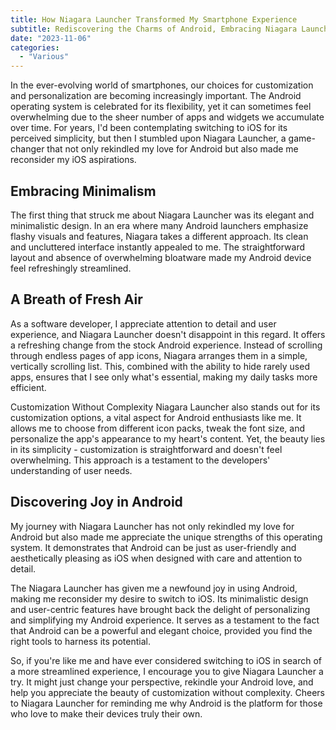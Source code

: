 ```yaml
---
title: How Niagara Launcher Transformed My Smartphone Experience
subtitle: Rediscovering the Charms of Android, Embracing Niagara Launcher's Minimalistic and Elegant Design
date: "2023-11-06"
categories:
  - "Various"
---
```


<script lang="ts">
  import ImagePost from "$lib/components/ImagePost.svelte"

  const imagesPath = "blog/niagara_launcher"
</script>

In the ever-evolving world of smartphones, our choices for customization and personalization are becoming increasingly important. The Android operating system is celebrated for its flexibility, yet it can sometimes feel overwhelming due to the sheer number of apps and widgets we accumulate over time. For years, I'd been contemplating switching to iOS for its perceived simplicity, but then I stumbled upon Niagara Launcher, a game-changer that not only rekindled my love for Android but also made me reconsider my iOS aspirations.

<ImagePost file="{imagesPath}/niagara_launcher_home.jpeg" alt="alt" caption="My brand new clean and minimal home" />

## Embracing Minimalism

The first thing that struck me about Niagara Launcher was its elegant and minimalistic design. In an era where many Android launchers emphasize flashy visuals and features, Niagara takes a different approach. Its clean and uncluttered interface instantly appealed to me. The straightforward layout and absence of overwhelming bloatware made my Android device feel refreshingly streamlined.

## A Breath of Fresh Air

As a software developer, I appreciate attention to detail and user experience, and Niagara Launcher doesn't disappoint in this regard. It offers a refreshing change from the stock Android experience. Instead of scrolling through endless pages of app icons, Niagara arranges them in a simple, vertically scrolling list. This, combined with the ability to hide rarely used apps, ensures that I see only what's essential, making my daily tasks more efficient.

Customization Without Complexity
Niagara Launcher also stands out for its customization options, a vital aspect for Android enthusiasts like me. It allows me to choose from different icon packs, tweak the font size, and personalize the app's appearance to my heart's content. Yet, the beauty lies in its simplicity - customization is straightforward and doesn't feel overwhelming. This approach is a testament to the developers' understanding of user needs.

## Discovering Joy in Android

My journey with Niagara Launcher has not only rekindled my love for Android but also made me appreciate the unique strengths of this operating system. It demonstrates that Android can be just as user-friendly and aesthetically pleasing as iOS when designed with care and attention to detail.

The Niagara Launcher has given me a newfound joy in using Android, making me reconsider my desire to switch to iOS. Its minimalistic design and user-centric features have brought back the delight of personalizing and simplifying my Android experience. It serves as a testament to the fact that Android can be a powerful and elegant choice, provided you find the right tools to harness its potential.

So, if you're like me and have ever considered switching to iOS in search of a more streamlined experience, I encourage you to give Niagara Launcher a try. It might just change your perspective, rekindle your Android love, and help you appreciate the beauty of customization without complexity. Cheers to Niagara Launcher for reminding me why Android is the platform for those who love to make their devices truly their own.
